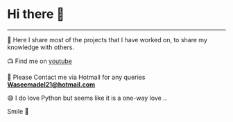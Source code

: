 # Hi there 👋

----------------
🔭 Here I share most of the projects that I have worked on, to share my knowledge with others. 

📺 Find me on [youtube](https://www.youtube.com/channel/UCL6faFdFmklVkwl35RxOZfA)

💬 Please Contact me via Hotmail for any queries **Waseemadel21@hotmail.com**

😅 I do love Python but seems like it is a one-way love .. 

Smile 📸 

<!--
**WassemAdil/WassemAdil** is a ✨ _special_ ✨ repository because its `README.md` (this file) appears on your GitHub profile.

Here are some ideas to get you started:

- 🔭 I’m currently working on ...
- 🌱 I’m currently learning ...
- 👯 I’m looking to collaborate on ...
- 🤔 I’m looking for help with ...
- 💬 Ask me about ...
- 📫 How to reach me: ...
- 😄 Pronouns: ...
- ⚡ Fun fact: ...
-->
